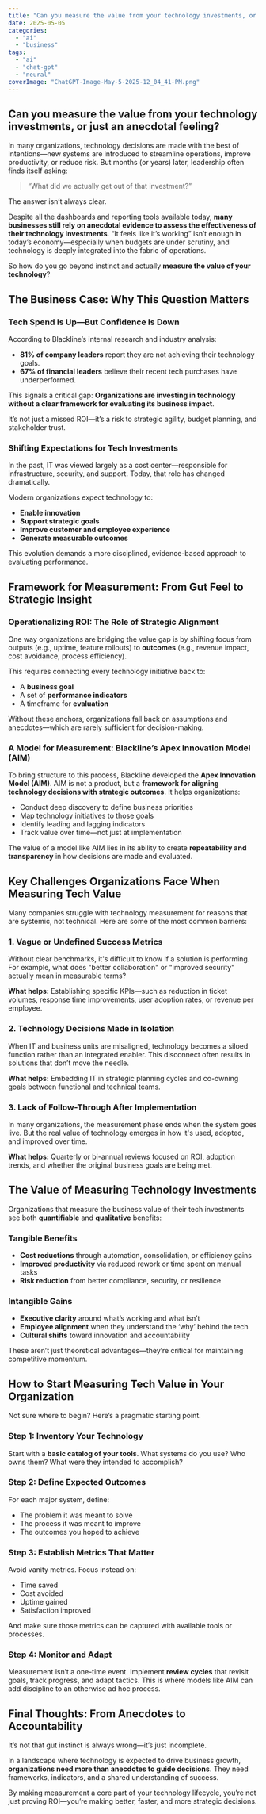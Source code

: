 ```yaml
---
title: "Can you measure the value from your technology investments, or just an anecdotal feeling?"
date: 2025-05-05
categories: 
  - "ai"
  - "business"
tags: 
  - "ai"
  - "chat-gpt"
  - "neural"
coverImage: "ChatGPT-Image-May-5-2025-12_04_41-PM.png"
---
```


## Can you measure the value from your technology investments, or just an anecdotal feeling? 

In many organizations, technology decisions are made with the best of intentions—new systems are introduced to streamline operations, improve productivity, or reduce risk. But months (or years) later, leadership often finds itself asking:

> “What did we actually get out of that investment?”

The answer isn’t always clear.

Despite all the dashboards and reporting tools available today, **many businesses still rely on anecdotal evidence to assess the effectiveness of their technology investments**. “It feels like it’s working” isn’t enough in today’s economy—especially when budgets are under scrutiny, and technology is deeply integrated into the fabric of operations.

So how do you go beyond instinct and actually **measure the value of your technology**?

## **The Business Case: Why This Question Matters**

### **Tech Spend Is Up—But Confidence Is Down**

According to Blackline’s internal research and industry analysis:

- **81% of company leaders** report they are not achieving their technology goals.
- **67% of financial leaders** believe their recent tech purchases have underperformed.

This signals a critical gap: **Organizations are investing in technology without a clear framework for evaluating its business impact**.

It’s not just a missed ROI—it’s a risk to strategic agility, budget planning, and stakeholder trust.

### **Shifting Expectations for Tech Investments**

In the past, IT was viewed largely as a cost center—responsible for infrastructure, security, and support. Today, that role has changed dramatically.

Modern organizations expect technology to:

- **Enable innovation**
- **Support strategic goals**
- **Improve customer and employee experience**
- **Generate measurable outcomes**

This evolution demands a more disciplined, evidence-based approach to evaluating performance.

## **Framework for Measurement: From Gut Feel to Strategic Insight**

### **Operationalizing ROI: The Role of Strategic Alignment**

One way organizations are bridging the value gap is by shifting focus from outputs (e.g., uptime, feature rollouts) to **outcomes** (e.g., revenue impact, cost avoidance, process efficiency).

This requires connecting every technology initiative back to:

- A **business goal**
- A set of **performance indicators**
- A timeframe for **evaluation**

Without these anchors, organizations fall back on assumptions and anecdotes—which are rarely sufficient for decision-making.

### **A Model for Measurement: Blackline’s Apex Innovation Model (AIM)**

To bring structure to this process, Blackline developed the **Apex Innovation Model (AIM)**. AIM is not a product, but a **framework for aligning technology decisions with strategic outcomes**. It helps organizations:

- Conduct deep discovery to define business priorities
- Map technology initiatives to those goals
- Identify leading and lagging indicators
- Track value over time—not just at implementation

The value of a model like AIM lies in its ability to create **repeatability and transparency** in how decisions are made and evaluated.

## **Key Challenges Organizations Face When Measuring Tech Value**

Many companies struggle with technology measurement for reasons that are systemic, not technical. Here are some of the most common barriers:

### **1\. Vague or Undefined Success Metrics**

Without clear benchmarks, it's difficult to know if a solution is performing. For example, what does "better collaboration" or "improved security" actually mean in measurable terms?

**What helps:** Establishing specific KPIs—such as reduction in ticket volumes, response time improvements, user adoption rates, or revenue per employee.

### **2\. Technology Decisions Made in Isolation**

When IT and business units are misaligned, technology becomes a siloed function rather than an integrated enabler. This disconnect often results in solutions that don’t move the needle.

**What helps:** Embedding IT in strategic planning cycles and co-owning goals between functional and technical teams.

### **3\. Lack of Follow-Through After Implementation**

In many organizations, the measurement phase ends when the system goes live. But the real value of technology emerges in how it's used, adopted, and improved over time.

**What helps:** Quarterly or bi-annual reviews focused on ROI, adoption trends, and whether the original business goals are being met.

## **The Value of Measuring Technology Investments**

Organizations that measure the business value of their tech investments see both **quantifiable** and **qualitative** benefits:

### **Tangible Benefits**

- **Cost reductions** through automation, consolidation, or efficiency gains
- **Improved productivity** via reduced rework or time spent on manual tasks
- **Risk reduction** from better compliance, security, or resilience

### **Intangible Gains**

- **Executive clarity** around what’s working and what isn’t
- **Employee alignment** when they understand the ‘why’ behind the tech
- **Cultural shifts** toward innovation and accountability

These aren’t just theoretical advantages—they’re critical for maintaining competitive momentum.

## **How to Start Measuring Tech Value in Your Organization**

Not sure where to begin? Here’s a pragmatic starting point.

### **Step 1: Inventory Your Technology**

Start with a **basic catalog of your tools**. What systems do you use? Who owns them? What were they intended to accomplish?

### **Step 2: Define Expected Outcomes**

For each major system, define:

- The problem it was meant to solve
- The process it was meant to improve
- The outcomes you hoped to achieve

### **Step 3: Establish Metrics That Matter**

Avoid vanity metrics. Focus instead on:

- Time saved
- Cost avoided
- Uptime gained
- Satisfaction improved

And make sure those metrics can be captured with available tools or processes.

### **Step 4: Monitor and Adapt**

Measurement isn’t a one-time event. Implement **review cycles** that revisit goals, track progress, and adapt tactics. This is where models like AIM can add discipline to an otherwise ad hoc process.

## **Final Thoughts: From Anecdotes to Accountability**

It’s not that gut instinct is always wrong—it’s just incomplete.

In a landscape where technology is expected to drive business growth, **organizations need more than anecdotes to guide decisions**. They need frameworks, indicators, and a shared understanding of success.

By making measurement a core part of your technology lifecycle, you’re not just proving ROI—you’re making better, faster, and more strategic decisions.
